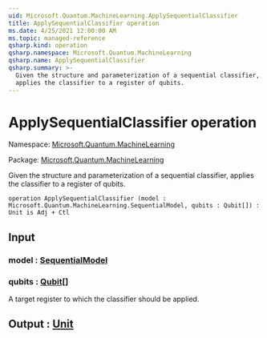 ```yaml
---
uid: Microsoft.Quantum.MachineLearning.ApplySequentialClassifier
title: ApplySequentialClassifier operation
ms.date: 4/25/2021 12:00:00 AM
ms.topic: managed-reference
qsharp.kind: operation
qsharp.namespace: Microsoft.Quantum.MachineLearning
qsharp.name: ApplySequentialClassifier
qsharp.summary: >-
  Given the structure and parameterization of a sequential classifier,
  applies the classifier to a register of qubits.
---
```


# ApplySequentialClassifier operation

Namespace: [Microsoft.Quantum.MachineLearning](xref:Microsoft.Quantum.MachineLearning)

Package: [Microsoft.Quantum.MachineLearning](https://nuget.org/packages/Microsoft.Quantum.MachineLearning)


Given the structure and parameterization of a sequential classifier,applies the classifier to a register of qubits.

```qsharp
operation ApplySequentialClassifier (model : Microsoft.Quantum.MachineLearning.SequentialModel, qubits : Qubit[]) : Unit is Adj + Ctl
```


## Input

### model : [SequentialModel](xref:Microsoft.Quantum.MachineLearning.SequentialModel)




### qubits : [Qubit](xref:microsoft.quantum.qsharp.valueliterals#qubit-literals)[]

A target register to which the classifier should be applied.



## Output : [Unit](xref:microsoft.quantum.qsharp.valueliterals#unit-literal)

